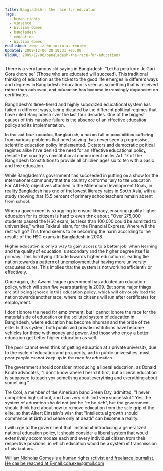 ```yaml
---
Title: Bangladesh - the race for education
Tags:
  - human rights
  - violence
  - William Gomes
  - bangladesh
  - education
  - William Gomes
Published: 2009-12-06 20:18:42 +06:00
Updated: 2009-12-06 20:19:31 +06:00
OldURL: 2009/12/06/bangladesh-the-race-for-education/
---
```


There is a very famous old saying in Bangladesh: "Lekha pora kore Je Gari Gora chore se" (Those who are educated will succeed). This traditional thinking of education as the ticket to the good life emerges in different ways and degrees in Bangladesh. Education is seen as something that is received rather than achieved, and education has become increasingly dependent on certificates. 

Bangladesh's three-tiered and highly subsidized educational system has failed in different ways, being dictated by the different political regimes that have ruled Bangladesh over the last four decades. One of the biggest causes of this massive failure is the absence of an effective education policy and its implementation. 

In the last four decades, Bangladesh, a nation full of possibilities suffering from various problems that need solving, has never seen a progressive, scientific education policy implemented. Dictators and democratic political regimes alike have denied the need for an effective educational policy, despite the country's constitutional commitment under Art. 17 of the Bangladesh Constitution to provide all children ages six to ten with a basic and free education. 

While Bangladesh's government has succeeded in putting on a show for the international community that the country conforms fully to the Education For All (EFA) objectives attached to the Millennium Development Goals, in reality Bangladesh has one of the lowest literacy rates in South Asia, with a study showing that 15.5 percent of primary schoolteachers remain absent from school.

When a government is struggling to ensure literacy, ensuring quality higher education for its citizens is hard to even think about. "Over 275,000 students passed the HSC exam, but less than 100,000 could be admitted to universities," writes Fakhrul Islam, for the Financial Express. Where will the rest will go? This trend seems to be becoming the norm according to the results of the HSC exams in Bangladesh in 2008.

Higher education is only a way to gain access to a better job, when learning and the quality of education is secondary and the higher degree itself is primary. This horrifying attitude towards higher education is leading the nation towards a pattern of unemployment that having more university graduates cures. This implies that the system is not working efficiently or effectively.

Once again, the Awami league government has adopted an education policy, which will span five years starting in 2009. But some major things are still being ignored in this education policy, which will obviously lead the nation towards another race, where its citizens will run after certificates for employment. 

I don't ignore the need for employment, but I cannot ignore the race for the material side of education or the polluted system of education in Bangladesh, where education has become inhuman and the pride of the elite. In this system, both public and private institutions have become vehicles for those with money and power. And those who enjoy a better education get better higher education as well. 

The poor cannot even think of getting education at a private university, due to the cycle of education and prosperity, and in public universities, most poor people cannot keep up in the race for education. 

The government should consider introducing a liberal education, as Donald Knuth advocates, "I don't know where I heard it first, but a liberal education is supposed to teach you something about everything and everything about something."

Tre Cool, a member of the American band Green Day, admitted, "I never completed high school, and I am very rich and very successful." Yes, the system of education should not just be "to be rich", but the government should think hard about how to remove education from the sole grip of the elite, so that Albert Einstein's wish that "Intellectual growth should commence at birth and cease only at death" can become a reality. 

I will urge to the government that, instead of introducing a generalized national education policy, it should consider a liberal system that would extensively accommodate each and every individual citizen from their respective positions, in which education would be a system of transmission of civilization.

<a href="https://nicholasgomes.wordpress.com/">William Nicholas Gomes is a human rights activist and freelance journalist. He can be reached at E-mail:cda.exe@gmail.com</a>

